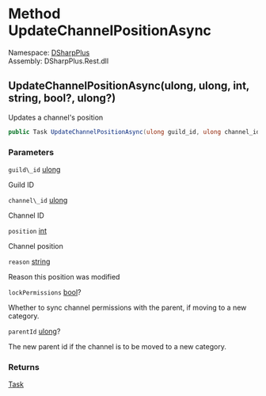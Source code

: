 # Method UpdateChannelPositionAsync

Namespace: [DSharpPlus](DSharpPlus.md)  
Assembly: DSharpPlus.Rest.dll

## <a id="DSharpPlus_DiscordRestClient_UpdateChannelPositionAsync_System_UInt64_System_UInt64_System_Int32_System_String_System_Nullable_System_Boolean__System_Nullable_System_UInt64__"></a>UpdateChannelPositionAsync\(ulong, ulong, int, string, bool?, ulong?\)

Updates a channel's position

```csharp
public Task UpdateChannelPositionAsync(ulong guild_id, ulong channel_id, int position, string reason, bool? lockPermissions = null, ulong? parentId = null)
```

### Parameters

`guild\_id` [ulong](https://learn.microsoft.com/dotnet/api/system.uint64)

Guild ID

`channel\_id` [ulong](https://learn.microsoft.com/dotnet/api/system.uint64)

Channel ID

`position` [int](https://learn.microsoft.com/dotnet/api/system.int32)

Channel position

`reason` [string](https://learn.microsoft.com/dotnet/api/system.string)

Reason this position was modified

`lockPermissions` [bool](https://learn.microsoft.com/dotnet/api/system.boolean)?

Whether to sync channel permissions with the parent, if moving to a new category.

`parentId` [ulong](https://learn.microsoft.com/dotnet/api/system.uint64)?

The new parent id if the channel is to be moved to a new category.

### Returns

[Task](https://learn.microsoft.com/dotnet/api/system.threading.tasks.task)

